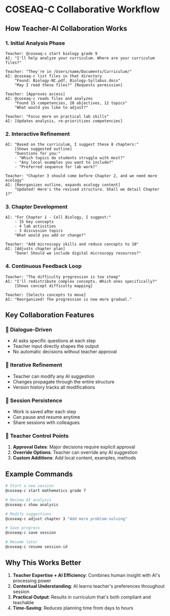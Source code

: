 # COSEAQ-C Collaborative Workflow

## How Teacher-AI Collaboration Works

### 1. **Initial Analysis Phase**
```
Teacher: @coseaq-c start biology grade 9
AI: "I'll help analyze your curriculum. Where are your curriculum files?"

Teacher: "They're in /Users/name/Documents/Curriculum/"
AI: @coseaq-c list files in that directory
    "Found: Biology-NC.pdf, Biology-Syllabus.docx"
    "May I read these files?" [Requests permission]
    
Teacher: [Approves access]
AI: @coseaq-c reads files and analyzes
    "Found 15 competencies, 28 objectives, 12 topics"
    "What would you like to adjust?"
    
Teacher: "Focus more on practical lab skills"
AI: [Updates analysis, re-prioritizes competencies]
```

### 2. **Interactive Refinement**
```
AI: "Based on the curriculum, I suggest these 8 chapters:"
    [Shows suggested outline]
    "Questions for you:"
    - "Which topics do students struggle with most?"
    - "Any local examples you want to include?"
    - "Preferred sequence for lab work?"

Teacher: "Chapter 3 should come before Chapter 2, and we need more ecology"
AI: [Reorganizes outline, expands ecology content]
    "Updated! Here's the revised structure. Shall we detail Chapter 1?"
```

### 3. **Chapter Development**
```
AI: "For Chapter 1 - Cell Biology, I suggest:"
    - 15 key concepts
    - 4 lab activities
    - 3 discussion topics
    "What would you add or change?"

Teacher: "Add microscopy skills and reduce concepts to 10"
AI: [Adjusts chapter plan]
    "Done! Should we include digital microscopy resources?"
```

### 4. **Continuous Feedback Loop**
```
Teacher: "The difficulty progression is too steep"
AI: "I'll redistribute complex concepts. Which ones specifically?"
    [Shows concept difficulty mapping]

Teacher: [Selects concepts to move]
AI: "Reorganized! The progression is now more gradual."
```

## Key Collaboration Features

### 💬 **Dialogue-Driven**
- AI asks specific questions at each step
- Teacher input directly shapes the output
- No automatic decisions without teacher approval

### 🔄 **Iterative Refinement**
- Teacher can modify any AI suggestion
- Changes propagate through the entire structure
- Version history tracks all modifications

### 💾 **Session Persistence**
- Work is saved after each step
- Can pause and resume anytime
- Share sessions with colleagues

### 🎯 **Teacher Control Points**
1. **Approval Gates**: Major decisions require explicit approval
2. **Override Options**: Teacher can override any AI suggestion
3. **Custom Additions**: Add local content, examples, methods

## Example Commands

```bash
# Start a new session
@coseaq-c start mathematics grade 7

# Review AI analysis
@coseaq-c show analysis

# Modify suggestions
@coseaq-c adjust chapter 3 "Add more problem-solving"

# Save progress
@coseaq-c save session

# Resume later
@coseaq-c resume session-id
```

## Why This Works Better

1. **Teacher Expertise + AI Efficiency**: Combines human insight with AI's processing power
2. **Contextual Understanding**: AI learns teacher's preferences throughout session
3. **Practical Output**: Results in curriculum that's both compliant and teachable
4. **Time-Saving**: Reduces planning time from days to hours